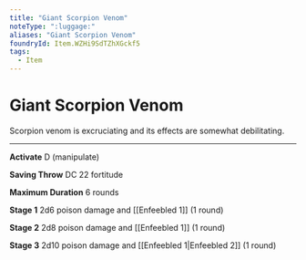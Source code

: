 ```yaml
---
title: "Giant Scorpion Venom"
noteType: ":luggage:"
aliases: "Giant Scorpion Venom"
foundryId: Item.WZHi9SdTZhXGckf5
tags:
  - Item
---
```


# Giant Scorpion Venom

Scorpion venom is excruciating and its effects are somewhat debilitating.

* * *

**Activate** D (manipulate)

**Saving Throw** DC 22 fortitude

**Maximum Duration** 6 rounds

**Stage 1** 2d6 poison damage and [[Enfeebled 1]] (1 round)

**Stage 2** 2d8 poison damage and [[Enfeebled 1]] (1 round)

**Stage 3** 2d10 poison damage and [[Enfeebled 1|Enfeebled 2]] (1 round)
